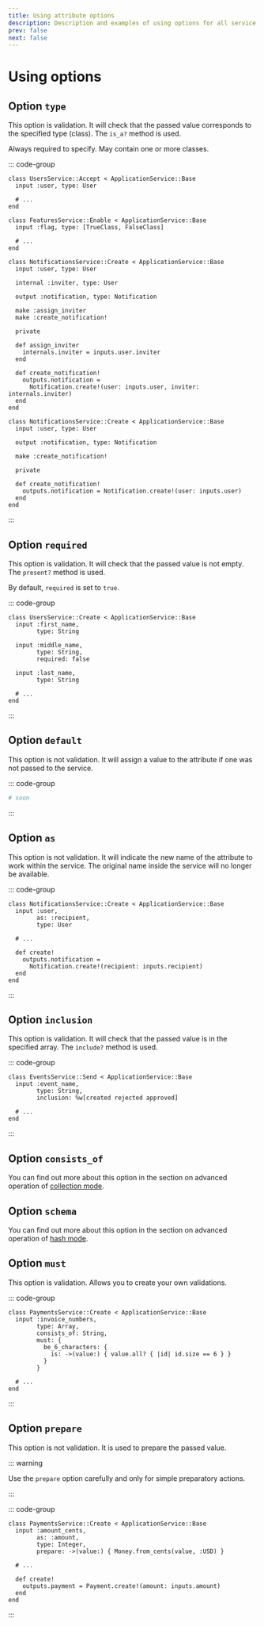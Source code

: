 ```yaml
---
title: Using attribute options
description: Description and examples of using options for all service attributes
prev: false
next: false
---
```


# Using options

## Option `type` <Badge type="tip" text="input" /> <Badge type="tip" text="internal" /> <Badge type="tip" text="output" />

This option is validation.
It will check that the passed value corresponds to the specified type (class).
The `is_a?` method is used.

Always required to specify. May contain one or more classes.

::: code-group

```ruby{2,8} [input]
class UsersService::Accept < ApplicationService::Base
  input :user, type: User

  # ...
end

class FeaturesService::Enable < ApplicationService::Base
  input :flag, type: [TrueClass, FalseClass]

  # ...
end
```

```ruby{4,14,19} [internal]
class NotificationsService::Create < ApplicationService::Base
  input :user, type: User

  internal :inviter, type: User

  output :notification, type: Notification

  make :assign_inviter
  make :create_notification!

  private

  def assign_inviter
    internals.inviter = inputs.user.inviter
  end

  def create_notification!
    outputs.notification =
      Notification.create!(user: inputs.user, inviter: internals.inviter)
  end
end
```

```ruby{4,11} [output]
class NotificationsService::Create < ApplicationService::Base
  input :user, type: User

  output :notification, type: Notification

  make :create_notification!

  private

  def create_notification!
    outputs.notification = Notification.create!(user: inputs.user)
  end
end
```

:::

## Option `required` <Badge type="tip" text="input" />

This option is validation.
It will check that the passed value is not empty.
The `present?` method is used.

By default, `required` is set to `true`.

::: code-group

```ruby{7} [input]
class UsersService::Create < ApplicationService::Base
  input :first_name,
        type: String
  
  input :middle_name,
        type: String,
        required: false
  
  input :last_name,
        type: String

  # ...
end
```

:::

## Option `default` <Badge type="tip" text="input" />

This option is not validation.
It will assign a value to the attribute if one was not passed to the service.

::: code-group

```ruby [input]
# soon
```

:::

## Option `as` <Badge type="tip" text="input" />

This option is not validation.
It will indicate the new name of the attribute to work within the service.
The original name inside the service will no longer be available.

::: code-group

```ruby{3,10} [input]
class NotificationsService::Create < ApplicationService::Base
  input :user,
        as: :recipient,
        type: User

  # ...

  def create!
    outputs.notification =
      Notification.create!(recipient: inputs.recipient)
  end
end
```

:::

## Option `inclusion` <Badge type="tip" text="input" />

This option is validation.
It will check that the passed value is in the specified array.
The `include?` method is used.

::: code-group

```ruby{4} [input]
class EventsService::Send < ApplicationService::Base
  input :event_name,
        type: String,
        inclusion: %w[created rejected approved]

  # ...
end
```

:::

## Option `consists_of` <Badge type="tip" text="input" /> <Badge type="tip" text="internal" /> <Badge type="tip" text="output" />

You can find out more about this option in the section on advanced operation of [collection mode](../options/modes#опция-consists-of).

## Option `schema` <Badge type="tip" text="input" /> <Badge type="tip" text="internal" /> <Badge type="tip" text="output" />

You can find out more about this option in the section on advanced operation of [hash mode](../options/modes#опция-schema).

## Option `must` <Badge type="tip" text="input" />

This option is validation.
Allows you to create your own validations.

::: code-group

```ruby{5-9} [input]
class PaymentsService::Create < ApplicationService::Base
  input :invoice_numbers,
        type: Array,
        consists_of: String,
        must: {
          be_6_characters: {
            is: ->(value:) { value.all? { |id| id.size == 6 } }
          }
        }

  # ...
end
```

:::

## Option `prepare` <Badge type="tip" text="input" />

This option is not validation.
It is used to prepare the passed value.

::: warning

Use the `prepare` option carefully and only for simple preparatory actions.

:::

::: code-group

```ruby{5,11} [input]
class PaymentsService::Create < ApplicationService::Base
  input :amount_cents,
        as: :amount,
        type: Integer,
        prepare: ->(value:) { Money.from_cents(value, :USD) }

  # ...

  def create!
    outputs.payment = Payment.create!(amount: inputs.amount)
  end
end
```

:::
